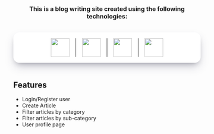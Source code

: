 <div align="center">

### **This is a blog writing site created using the following technologies:**

</div>
<br/>
<div style="display: flex; justify-content: center; align-content: center; gap: 1rem; background-color: white; padding: 1rem; border-radius: 1rem; box-shadow: rgba(50, 50, 93, 0.25) 0px 13px 27px -5px, rgba(0, 0, 0, 0.3) 0px 8px 16px -8px;">
    <a href="https://nextjs.org/" target="_blank"> <img src="https://upload.wikimedia.org/wikipedia/commons/thumb/8/8e/Nextjs-logo.svg/1280px-Nextjs-logo.svg.png" height="50"/></a>
    <span style="border-right: 2px solid gray"></span>
    <a href="https://hasura.io/" target="_blank"> <img src="https://hasura.io/brand-assets/hasura-logo-primary-dark.png" height="50"/></a>
    <span style="border-right: 2px solid gray"></span>
    <a href="https://nhost.io/" target="_blank"> <img src="https://images.saasworthy.com/nhost_10768_logo_1604062381_jvtlr.svg"  height="50"/></a>
    <span style="border-right: 2px solid gray"></span>
    <a href="https://tailwindcss.com/" target="_blank"> <img src="https://upload.wikimedia.org/wikipedia/commons/thumb/d/d5/Tailwind_CSS_Logo.svg/2048px-Tailwind_CSS_Logo.svg.png" width="50" height="50"/></a>
</div>

<br/>

## Features

- Login/Register user
- Create Article
- Filter articles by category
- Filter articles by sub-category
- User profile page


